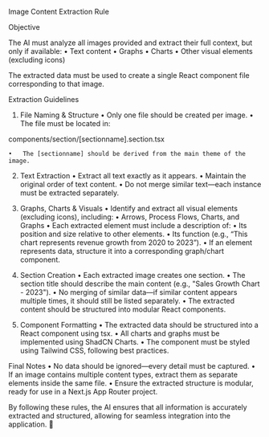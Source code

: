 Image Content Extraction Rule

Objective

The AI must analyze all images provided and extract their full context, but only if available:
	•	Text content
	•	Graphs
	•	Charts
	•	Other visual elements (excluding icons)

The extracted data must be used to create a single React component file corresponding to that image.

Extraction Guidelines

1. File Naming & Structure
	•	Only one file should be created per image.
	•	The file must be located in:

components/section/[sectionname].section.tsx


	•	The [sectionname] should be derived from the main theme of the image.

2. Text Extraction
	•	Extract all text exactly as it appears.
	•	Maintain the original order of text content.
	•	Do not merge similar text—each instance must be extracted separately.

3. Graphs, Charts & Visuals
	•	Identify and extract all visual elements (excluding icons), including:
	•	Arrows, Process Flows, Charts, and Graphs
	•	Each extracted element must include a description of:
	•	Its position and size relative to other elements.
	•	Its function (e.g., “This chart represents revenue growth from 2020 to 2023”).
	•	If an element represents data, structure it into a corresponding graph/chart component.

4. Section Creation
	•	Each extracted image creates one section.
	•	The section title should describe the main content (e.g., "Sales Growth Chart - 2023").
	•	No merging of similar data—if similar content appears multiple times, it should still be listed separately.
	•	The extracted content should be structured into modular React components.

5. Component Formatting
	•	The extracted data should be structured into a React component using tsx.
	•	All charts and graphs must be implemented using ShadCN Charts.
	•	The component must be styled using Tailwind CSS, following best practices.

Final Notes
	•	No data should be ignored—every detail must be captured.
	•	If an image contains multiple content types, extract them as separate elements inside the same file.
	•	Ensure the extracted structure is modular, ready for use in a Next.js App Router project.

By following these rules, the AI ensures that all information is accurately extracted and structured, allowing for seamless integration into the application. 🚀